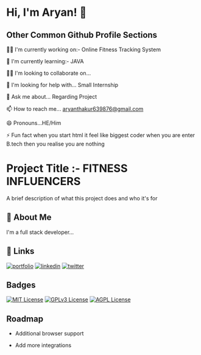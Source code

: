 # Hi, I'm Aryan! 👋


## Other Common Github Profile Sections
👩‍💻 I'm currently working on:- Online Fitness Tracking System

🧠 I'm currently learning:- JAVA

👯‍♀ I'm looking to collaborate on... 

🤔 I'm looking for help with... Small Internship

💬 Ask me about... Regarding Project

📫 How to reach me... aryanthakur639876@gmail.com  

😄 Pronouns...HE/Him

⚡ Fun fact when you start html it feel like biggest coder when you are enter B.tech then you realise you are nothing 


# Project Title :- FITNESS INFLUENCERS

A brief description of what this project does and who it's for


## 🚀 About Me
I'm a full stack developer...


## 🔗 Links
[![portfolio](https://img.shields.io/badge/my_portfolio-000?style=for-the-badge&logo=ko-fi&logoColor=white)](link)
[![linkedin](https://img.shields.io/badge/linkedin-0A66C2?style=for-the-badge&logo=linkedin&logoColor=white)](link/)
[![twitter](https://img.shields.io/badge/twitter-1DA1F2?style=for-the-badge&logo=twitter&logoColor=white)](:https://x.com/_aryan0001?t=VzkuYvGSiFzn-FSOfKhn0g&s=08/)


## Badges


[![MIT License](https://img.shields.io/badge/License-MIT-green.svg)](https://choosealicense.com/licenses/mit/)
[![GPLv3 License](https://img.shields.io/badge/License-GPL%20v3-yellow.svg)](https://opensource.org/licenses/)
[![AGPL License](https://img.shields.io/badge/license-AGPL-blue.svg)](http://www.gnu.org/licenses/agpl-3.0)


## Roadmap

- Additional browser support

- Add more integrations

